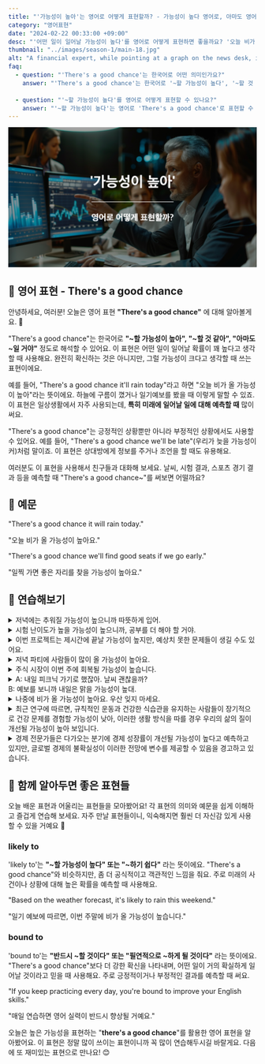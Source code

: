 ```yaml
---
title: "'가능성이 높아'는 영어로 어떻게 표현할까? - 가능성이 높다 영어로, 아마도 영어로"
category: "영어표현"
date: "2024-02-22 00:33:00 +09:00"
desc: "'어떤 일이 일어날 가능성이 높다'를 영어로 어떻게 표현하면 좋을까요? '오늘 비가 올 가능성이 높아요.', '일찍 가면 좋은 자리를 찾을 가능성이 높아요.' 등을 영어로 표현하는 법을 배워봅시다. 다양한 예문을 통해서 연습하고 본인의 표현으로 만들어 보세요."
thumbnail: "../images/season-1/main-18.jpg"
alt: "A financial expert, while pointing at a graph on the news desk, is forecasting the direction of interest rates"
faq:
  - question: "'There's a good chance'는 한국어로 어떤 의미인가요?"
    answer: "'There's a good chance'는 한국어로 '~할 가능성이 높다', '~할 것 같다', 또는 '아마도 ~일 것이다'로 해석될 수 있습니다. 이 표현은 어떤 일이 일어날 확률이 꽤 높다고 생각할 때 사용합니다."

  - question: "'~할 가능성이 높다'를 영어로 어떻게 표현할 수 있나요?"
    answer: "'~할 가능성이 높다'는 영어로 'There's a good chance'로 표현할 수 있습니다. 예를 들어, '내일 비가 올 가능성이 높아'는 'There's a good chance it will rain tomorrow'로 말할 수 있습니다."
---
```


![A financial expert](../images/season-1/main-18.jpg)

## 🌟 영어 표현 - There's a good chance

안녕하세요, 여러분! 오늘은 영어 표현 **"There's a good chance"** 에 대해 알아볼게요. 🌟

"There's a good chance"는 한국어로 **"~할 가능성이 높아", "~할 것 같아", "아마도 ~일 거야"** 정도로 해석할 수 있어요. 이 표현은 어떤 일이 일어날 확률이 꽤 높다고 생각할 때 사용해요. 완전히 확신하는 것은 아니지만, 그럴 가능성이 크다고 생각할 때 쓰는 표현이에요.

예를 들어, "There's a good chance it'll rain today"라고 하면 "오늘 비가 올 가능성이 높아"라는 뜻이에요. 하늘에 구름이 꼈거나 일기예보를 봤을 때 이렇게 말할 수 있죠. 이 표현은 일상생활에서 자주 사용되는데, **특히 미래에 일어날 일에 대해 예측할 때** 많이 써요.

"There's a good chance"는 긍정적인 상황뿐만 아니라 부정적인 상황에서도 사용할 수 있어요. 예를 들어, "There's a good chance we'll be late"(우리가 늦을 가능성이 커)처럼 말이죠. 이 표현은 상대방에게 정보를 주거나 조언을 할 때도 유용해요.

여러분도 이 표현을 사용해서 친구들과 대화해 보세요. 날씨, 시험 결과, 스포츠 경기 결과 등을 예측할 때 "There's a good chance~"를 써보면 어떨까요?

<script async src="https://pagead2.googlesyndication.com/pagead/js/adsbygoogle.js?client=ca-pub-1465612013356152"
     crossorigin="anonymous"></script>
<!-- engple-horizontal-ad -->

<ins class="adsbygoogle"
     style="display:block"
     data-ad-client="ca-pub-1465612013356152"
     data-ad-slot="2106896038"
     data-ad-format="auto"
     data-full-width-responsive="true"></ins>

<script>
     (adsbygoogle = window.adsbygoogle || []).push({});
</script>

## 📖 예문

"There's a good chance it will rain today."

"오늘 비가 올 가능성이 높아요."

"There's a good chance we'll find good seats if we go early."

"일찍 가면 좋은 자리를 찾을 가능성이 높아요."

## 💬 연습해보기

<details>
  <summary>저녁에는 추워질 가능성이 높으니까 따뜻하게 입어.</summary>
  <span>There's a good chance it will get cold this evening, so dress warmly.</span>
</details>

<details>
 <summary>시험 난이도가 높을 가능성이 높으니까, 공부를 더 해야 할 거야.</summary>
  <span>There's a good chance the exam will be difficult, so you'll need to study more.</span>
</details>

<details>
  <summary>이번 프로젝트는 제시간에 끝날 가능성이 높지만, 예상치 못한 문제들이 생길 수도 있어요.</summary>
  <span>There's a good chance this project will be completed on time, but there could be some unforeseen issues.</span>
</details>

<details>
  <summary>저녁 파티에 사람들이 많이 올 가능성이 높아요.</summary>
  <span>There's a good chance a lot of people will come to the evening party.</span>
</details>

<details>
  <summary>주식 시장이 이번 주에 회복될 가능성이 높습니다.</summary>
  <span>There's a good chance the stock market will recover this week.</span>
</details>

<details>
  <summary>A: 내일 피크닉 가기로 했잖아. 날씨 괜찮을까?<br>B: 예보를 보니까 내일은 맑을 가능성이 높대.</summary>
  <span>A: We planned a picnic for tomorrow. Do you think the weather will be okay?<br>B: According to the forecast, there's a good chance it will be sunny.</span>
</details>

<details>
<summary>나중에 비가 올 가능성이 높아요. 우산 잊지 마세요.</summary>
<span>There's a good chance it'll rain later, so don't <a href="/blog/in-english/023.forget/">forget</a> your umbrella.</span>
</details>

<details>
  <summary>최근 연구에 따르면, 규칙적인 운동과 건강한 식습관을 유지하는 사람들이 장기적으로 건강 문제를 경험할 가능성이 낮아, 이러한 생활 방식을 따를 경우 우리의 삶의 질이 개선될 가능성이 높아 보입니다.</summary>
  <span>Recent studies indicate that individuals who maintain regular exercise and healthy eating habits are less likely to experience health issues in the long term, suggesting that there's a good chance our quality of life will improve if we adopt such a lifestyle.</span>
</details>

<details>
  <summary>경제 전문가들은 다가오는 분기에 경제 성장률이 개선될 가능성이 높다고 예측하고 있지만, 글로벌 경제의 불확실성이 이러한 전망에 변수를 제공할 수 있음을 경고하고 있습니다.</summary>
  <span>Economic experts predict there's a good chance of improved growth rates in the upcoming quarter, yet they caution that uncertainties in the global economy could introduce variables into these forecasts.</span>
</details>

## 🤝 함께 알아두면 좋은 표현들

오늘 배운 표현과 어울리는 표현들을 모아봤어요! 각 표현의 의미와 예문을 쉽게 이해하고 즐겁게 연습해 보세요. 자주 만날 표현들이니, 익숙해지면 훨씬 더 자신감 있게 사용할 수 있을 거예요 🚀

### likely to

'likely to'는 **"~할 가능성이 높다" 또는 "~하기 쉽다"** 라는 뜻이에요. "There's a good chance"와 비슷하지만, 좀 더 공식적이고 객관적인 느낌을 줘요. 주로 미래의 사건이나 상황에 대해 높은 확률을 예측할 때 사용해요.

"Based on the weather forecast, it's likely to rain this weekend."

"일기 예보에 따르면, 이번 주말에 비가 올 가능성이 높습니다."

### bound to

'bound to'는 **"반드시 ~할 것이다" 또는 "필연적으로 ~하게 될 것이다"** 라는 뜻이에요. "There's a good chance"보다 더 강한 확신을 나타내며, 어떤 일이 거의 확실하게 일어날 것이라고 믿을 때 사용해요. 주로 긍정적이거나 부정적인 결과를 예측할 때 써요.

"If you keep practicing every day, you're bound to improve your English skills."

"매일 연습하면 영어 실력이 반드시 향상될 거예요."

오늘은 높은 가능성을 표현하는 "**there's a good chance**"를 활용한 영어 표현을 알아봤어요. 이 표현은 정말 많이 쓰이는 표현이니까 꼭 많이 연습해두시길 바랄게요. 다음에 또 재미있는 표현으로 만나요! 😊
